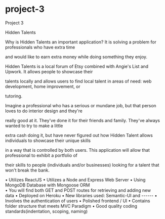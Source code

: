 # project-3
Project 3


Hidden Talents

Why is Hidden Talents an important application? It is solving a problem for professionals who have extra time 

and would like to earn extra money while doing something they enjoy. 

Hidden Talents is a local forum of Etsy combined with Angie's List and Upwork. It allows people to showcase their 

talents locally and allows users to find local talent in areas of need: web development, home improvement, or 

tutoring. 

Imagine a professional who has a serious or mundane job, but that person loves to do interior design and they're 

really good at it. They've done it for their friends and family. They've always wanted to try to make a little 

extra cash doing it, but have never figured out how Hidden Talent allows individuals to showcase their unique skills 

in a way that is controlled by both users. This application will allow that professional to exhibit a portfolio of 

their skills to people (individuals and/or businesses) looking for a talent that won't break the bank.

• Utilizes ReactJS
• Utilizes a Node and Express Web Server
• Using MongoDB Database with Mongoose ORM  
• You will find both GET and POST routes for retrieving and adding new data
• Deployed on Heroku
• New libraries used: Semantic-UI and ------
• Involves the authentication of users
• Polished frontend / UI
• Contains folder structure that meets MVC Paradigm
• Good quality coding standards(indentation, scoping, naming)

